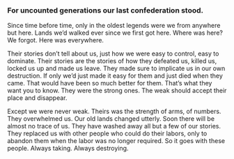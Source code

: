 ### For uncounted generations our last confederation stood.

Since time before time, only in the oldest legends were we from anywhere but here. Lands we’d walked ever since we first got here. Where was here? We forgot. Here was everywhere.

Their stories don’t tell about us, just how we were easy to control, easy to dominate. Their stories are the stories of how they defeated us, killed us, locked us up and made us leave. They made sure to implicate us in our own destruction. If only we’d just made it easy for them and just died when they came. That would have been so much better for them. That’s what they want you to know. They were the strong ones. The weak should accept their place and disappear.

Except we were never weak. Theirs was the strength of arms, of numbers. They overwhelmed us. Our old lands changed utterly. Soon there will be almost no trace of us. They have washed away all but a few of our stories. They replaced us with other people who could do their labors, only to abandon them when the labor was no longer required. So it goes with these people. Always taking. Always destroying. 